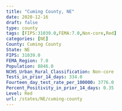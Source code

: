 ```yaml
---
title: "Cuming County, NE"
date: 2020-12-16
draft: false
type: county
tags: [FIPS:31039.0,FEMA:7.0,Non-core,Red]
categories: [NE]
County: Cuming County
State: NE
FIPS: 31039.0
FEMA_Region: 7.0
Population: 8846.0
NCHS_Urban_Rural_Classification: Non-core
Tests_in_prior_14_days: 334.0
Fourteen_day_test_rate_per_100000: 3776.0
Percent_Positivity_in_prior_14_days: 0.35
Level: Red
url: /states/NE/cuming-county
---
```



